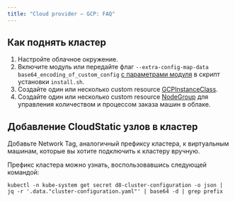 ```yaml
---
title: "Cloud provider — GCP: FAQ"
---
```


## Как поднять кластер

1. Настройте облачное окружение.
2. Включите модуль или передайте флаг `--extra-config-map-data base64_encoding_of_custom_config` [с параметрами модуля](configuration.html) в скрипт установки `install.sh`.
3. Создайте один или несколько custom resource [GCPInstanceClass](cr.html#gcpinstanceclass).
4. Создайте один или несколько custom resource [NodeGroup](../../modules/040-node-manager/cr.html#nodegroup) для управления количеством и процессом заказа машин в облаке.

## Добавление CloudStatic узлов в кластер

Добавьте Network Tag, аналогичный префиксу кластера, к виртуальным машинам, которые вы хотите подключить к кластеру вручную.

Префикс кластера можно узнать, воспользовавшись следующей командой:

```shell
kubectl -n kube-system get secret d8-cluster-configuration -o json | jq -r '.data."cluster-configuration.yaml"' | base64 -d | grep prefix
```
